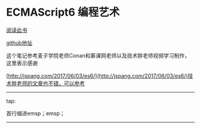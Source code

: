 # ECMAScript6 编程艺术

[阅读此书](http://quickgitbook.com/books/HaiDongSong/ecmaScript6LearnNotes_b/_book/)

[github地址](https://github.com/HaiDongSong/ecmaScript6LearnNotes_b)

这个笔记参考麦子学院老师Conan和慕课网老师以及技术胖老师视频学习制作，这里表示感谢

[http://jspang.com/2017/06/03/es6/](http://jspang.com/2017/06/03/es6/)技术胖老师的文章也不错，可以参考





---

tap:

首行缩进emsp；emsp；

---



